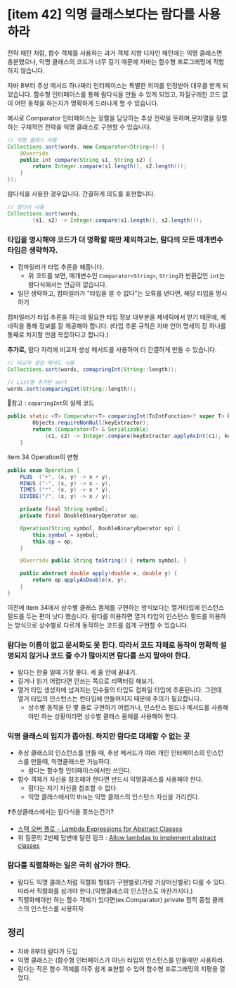 [item 42] 익명 클래스보다는 람다를 사용하라
====
전략 패턴 처럼, 함수 객체를 사용하는 과거 객체 지향 디자인 패턴에는 익명 클래스면 충분했으나, 
익명 클래스의 코드가 너무 길기 때문에 자바는 함수형 프로그래밍에 적합하지 않습니다.

자바 8부터 추상 메서드 하나짜리 인터페이스는 특별한 의미를 인정받아 대우를 받게 되었습니다.
함수형 인터페이스를 통해 람다식을 만들 수 있게 되었고, 자질구레한 코드 없이 어떤 동작을 하는지가 명확하게 드러나게 할 수 있습니다.

예시로 Comparator 인터페이스는 정렬을 담당하는 추상 전략을 뜻하며,문자열을 정렬하는 구체적인 전략을 익명 클래스로 구현할 수 있습니다.
```java
// 익명 클래스 사용
Collections.sort(words, new Comparator<String>() {
    @Override
    public int compare(String s1, String s2) {
        return Integer.compare(s1.length(), s2.length());
    }
});
```

람다식을 사용한 경우입니다. 간결하게 의도를 표현합니다.
```java
// 람다식 사용
Collections.sort(words,
        (s1, s2) -> Integer.compare(s1.length(), s2.length());
```

### 타입을 명시해야 코드가 더 명확할 때만 제외하고는, 람다의 모든 매개변수 타입은 생략하자.
- 컴파일러가 타입 추론을 해줍니다.
  - 위 코드를 보면, 매개변수인 `Comparator<String>`, `String`과 반환값인 `int`는 람다식에서는 언급이 없습니다.
- 일단 생략하고, 컴파일러가 "타입을 알 수 없다"는 오류를 낸다면, 해당 타입을 명시하기

컴파일러가 타입 추론을 하는데 필요한 타입 정보 대부분을 제네릭에서 얻기 때문에, 제네릭을 통해 정보를 잘 제공해야 합니다. (타입 추론 규칙은 자바 언어 명세의 장 하나를 통째로 차지할 만큼 복잡하다고 합니다.)


**추가로,** 람다 자리에 비교자 생성 메서드를 사용하며 더 간결하게 만들 수 있습니다.

```java
// 비교자 생성 메서드 사용
Collections.sort(words, comapringInt(String::length));

// List엥 추가된 sort
words.sort(comparingInt(String::length));
```

📖참고 : `coparingInt`의 실제 코드
```java
public static <T> Comparator<T> comparingInt(ToIntFunction<? super T> keyExtractor) {
        Objects.requireNonNull(keyExtractor);
        return (Comparator<T> & Serializable)
            (c1, c2) -> Integer.compare(keyExtractor.applyAsInt(c1), keyExtractor.applyAsInt(c2));
    }
```

item 34 Operation의 변형
```java
public enum Operation {
    PLUS  ("+", (x, y) -> x + y),
    MINUS ("-", (x, y) -> x - y),
    TIMES ("*", (x, y) -> x * y),
    DIVIDE("/", (x, y) -> x / y);

    private final String symbol;
    private final DoubleBinaryOperator op;

    Operation(String symbol, DoubleBinaryOperator op) {
        this.symbol = symbol;
        this.op = op;
    }

    @Override public String toString() { return symbol; }

    public abstract double apply(double x, double y) {
        return op.applyAsDouble(x, y);
    }
}
```
이전에 item 34에서 상수별 클래스 몸체를 구현하는 방식보다는 열거타입에 인스턴스 필드를 두는 편이 낫다 했습니다.
람다를 이용하면 열거 타입의 인스턴스 필드를 이용하는 방식으로 상수별로 다르게 동작하는 코드를 쉽게 구현할 수 있습니다.

### 람다는 이름이 없고 문서화도 못 한다. 따라서 코드 자체로 동작이 명확히 설명되지 않거나 코드 줄 수가 많아지면 람다를 쓰지 말아야 한다.
- 람다는 한줄 일때 가장 좋다. 세 줄 안에 끝내기.
- 길거나 읽기 어렵다면 안쓰는 쪽으로 리팩터링 해보기.
- 열거 타입 생성자에 넘겨지는 인수들의 타입도 컴파일 타임에 추론된니다. 그런데 열거 타입의 인스턴스는 런타임에 만들어지지 때문에 주의가 필요합니다.
  - 상수별 동작을 단 몇 줄로 구현하기 어렵거나, 인스턴스 필드나 메서드를 사용해야만 하는 상황이라면 상수별 클래스 몸체를 사용해야 한다.

### 익명 클래스의 입지가 좁아짐. 하지만 람다로 대체할 수 없는 곳
- 추상 클래스의 인스턴스를 만들 때, 추상 메서드가 여러 개인 인터페이스의 인스턴스를 만들때, 익명클래스만 가능하다.
  - 람다는 함수형 인터페이스에서만 쓰인다.
- 함수 객체가 자신을 참조해야 한다면 반드시 익명클래스를 사용해야 한다.
  - 람다는 자기 자신을 참조할 수 없다.
  - 익명 클래스에서의 this는 익명 클래스의 인스턴스 자신을 가리킨다.

❓추상클래스에서는 람다식을 못쓰는건가?
- [스택 오버 플로 - Lambda Expressions for Abstract Classes](https://stackoverflow.com/questions/34424410/lambda-expressions-for-abstract-classes)
- 위 질문의 2번째 답변에 달린 링크 : [Allow lambdas to implement abstract classes](https://mail.openjdk.org/pipermail/lambda-dev/2013-March/008441.html)

### 람다를 직렬화하는 일은 극히 삼가야 한다.
- 람다도 익명 클래스처럼 직렬화 형태가 구현별로(가령 가상머신별로) 다를 수 있다. 따라서 직렬화를 삼가야 한다.(익명클래스의 인스턴스도 마찬가지다.)
- 직렬화해야만 하는 함수 객체가 있다면(ex.Comparator) private 정적 중첩 클래스의 인스턴스를 사용하자

## 정리
- 자바 8부터 람다가 도입
- 익명 클래스는 (함수형 인터페이스가 아닌) 타입의 인스턴스를 만들때만 사용하라.
- 람다는 작은 함수 객체를 아주 쉽게 표현할 수 있어 함수형 프로그래밍의 지평을 열었다.